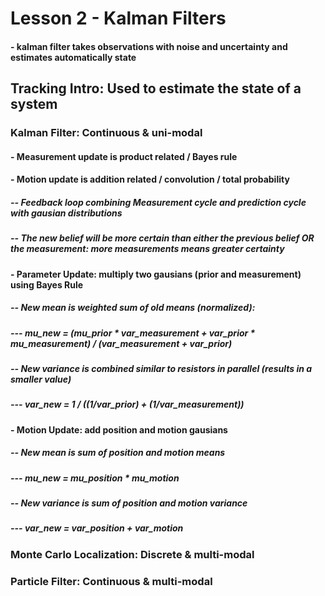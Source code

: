 # Lesson 2 - Kalman Filters
#### - kalman filter takes observations with noise and uncertainty and estimates automatically state

## Tracking Intro: Used to estimate the state of a system
### Kalman Filter: Continuous & uni-modal

#### - Measurement update is product related / Bayes rule
#### - Motion update is addition related / convolution / total probability 
##### -- Feedback loop combining Measurement cycle and prediction cycle with gausian distributions
##### -- The new belief will be more certain than either the previous belief OR the measurement: more measurements means greater certainty
#### - Parameter Update: multiply two gausians (prior and measurement) using Bayes Rule
##### -- New mean is weighted sum of old means (normalized): 
##### --- mu_new = (mu_prior * var_measurement + var_prior * mu_measurement) / (var_measurement + var_prior)
##### -- New variance is combined similar to resistors in parallel (results in a smaller value)
##### --- var_new = 1 / ((1/var_prior) + (1/var_measurement))
#### - Motion Update: add position and motion gausians
##### -- New mean is sum of position and motion means 
##### --- mu_new = mu_position * mu_motion 
##### -- New variance is sum of position and motion variance
##### --- var_new = var_position + var_motion

####
### Monte Carlo Localization: Discrete & multi-modal

####
### Particle Filter: Continuous & multi-modal 
